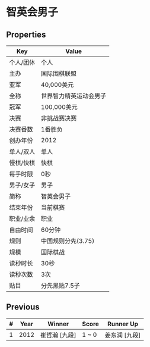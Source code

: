 # 智英会男子

## Properties

| Key | Value |
| --- | ----- |
| 个人/团体 | 个人 |
| 主办 | 国际围棋联盟 |
| 亚军 | 40,000美元 |
| 全称 | 世界智力精英运动会男子 |
| 冠军 | 100,000美元 |
| 决赛 | 非挑战赛决赛 |
| 决赛番数 | 1番胜负 |
| 创办年份 | 2012 |
| 单人/双人 | 单人 |
| 慢棋/快棋 | 快棋 |
| 每手时限 | 0秒 |
| 男子/女子 | 男子 |
| 简称 | 智英会男子 |
| 结束年份 | 当前棋赛 |
| 职业/业余 | 职业 |
| 自由时间 | 60分钟 |
| 规则 | 中国规则分先(3.75) |
| 规模 | 国际棋战 |
| 读秒时长 | 30秒 |
| 读秒次数 | 3次 |
| 贴目 | 分先黑贴7.5子 |

## Previous

| # | Year | Winner | Score | Runner Up |
| --- | --- | --- | --- | --- |
| 1 | 2012 | 崔哲瀚 [九段] | 1 ~ 0 | 姜东润 [九段] |

